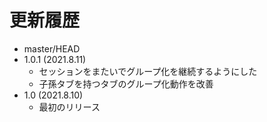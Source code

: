 # 更新履歴

 - master/HEAD
 - 1.0.1 (2021.8.11)
   * セッションをまたいでグループ化を継続するようにした
   * 子孫タブを持つタブのグループ化動作を改善
 - 1.0 (2021.8.10)
   * 最初のリリース
